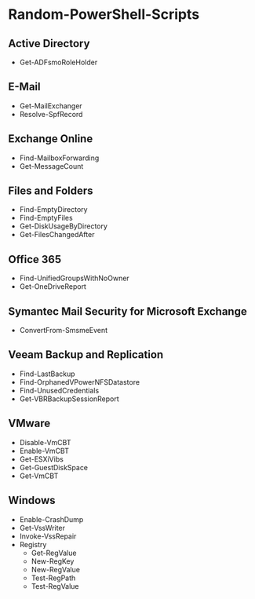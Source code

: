 # Random-PowerShell-Scripts

<h2>Active Directory</h2>

- Get-ADFsmoRoleHolder

<h2>E-Mail</h2>

- Get-MailExchanger
- Resolve-SpfRecord

<h2>Exchange Online</h2>

- Find-MailboxForwarding
- Get-MessageCount

<h2>Files and Folders</h2>

- Find-EmptyDirectory
- Find-EmptyFiles
- Get-DiskUsageByDirectory
- Get-FilesChangedAfter

<h2>Office 365</h2>

- Find-UnifiedGroupsWithNoOwner
- Get-OneDriveReport

<h2>Symantec Mail Security for Microsoft Exchange</h2>

- ConvertFrom-SmsmeEvent

<h2>Veeam Backup and Replication</h2>

- Find-LastBackup
- Find-OrphanedVPowerNFSDatastore
- Find-UnusedCredentials
- Get-VBRBackupSessionReport

<h2>VMware</h2>

- Disable-VmCBT
- Enable-VmCBT
- Get-ESXiVibs
- Get-GuestDiskSpace
- Get-VmCBT

<h2>Windows</h2>

- Enable-CrashDump
- Get-VssWriter
- Invoke-VssRepair
- Registry
    - Get-RegValue
    - New-RegKey
    - New-RegValue
    - Test-RegPath
    - Test-RegValue
